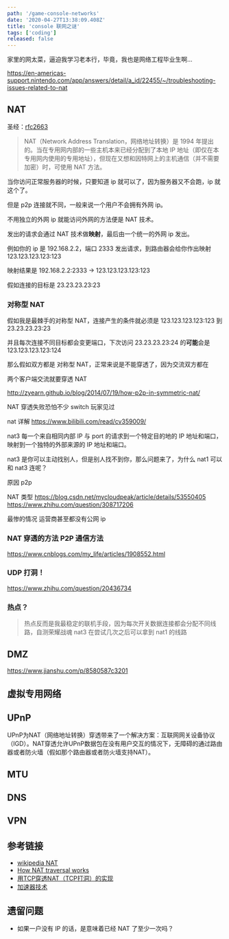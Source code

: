```yaml
---
path: '/game-console-networks'
date: '2020-04-27T13:38:09.408Z'
title: 'console 联网之谜'
tags: ['coding']
released: false
---
```


家里的网太菜，逼迫我学习老本行，毕竟，我也是网络工程毕业生啊...

https://en-americas-support.nintendo.com/app/answers/detail/a_id/22455/~/troubleshooting-issues-related-to-nat

## NAT

圣经：[rfc2663](https://tools.ietf.org/html/rfc2663)

> NAT（Network Address Translation，网络地址转换）是 1994 年提出的。当在专用网内部的一些主机本来已经分配到了本地 IP 地址（即仅在本专用网内使用的专用地址），但现在又想和因特网上的主机通信（并不需要加密）时，可使用 NAT 方法。

当你访问正常服务器的时候，只要知道 ip 就可以了，因为服务器又不会跑，ip 就这个了。

但是 p2p 连接就不同，一般来说一个用户不会拥有外网 ip。

不用独立的外网 ip 就能访问外网的方法便是 NAT 技术。

发出的请求会通过 NAT 技术做**映射**，最后由一个统一的外网 ip 发出。

例如你的 ip 是 192.168.2.2，端口 2333 发出请求，到路由器会给你作出映射 123.123.123.123:123

映射结果是 192.168.2.2:2333 -> 123.123.123.123:123

假如连接的目标是 23.23.23.23:23

### 对称型 NAT

假如我是最棘手的对称型 NAT，连接产生的条件就必须是 123.123.123.123:123 到 23.23.23.23:23

并且每次连接不同目标都会变更端口，下次访问 23.23.23.23:24 的**可能**会是 123.123.123.123:124

那么假如双方都是 对称型 NAT，正常来说是不能穿透了，因为交流双方都在

两个客户端交流就要穿透 NAT

http://zyearn.github.io/blog/2014/07/19/how-p2p-in-symmetric-nat/

NAT 穿透失败恐怕不少 switch 玩家见过

nat 详解
https://www.bilibili.com/read/cv359009/

nat3 每一个来自相同内部 IP 与 port 的请求到一个特定目的地的 IP 地址和端口，映射到一个独特的外部来源的 IP 地址和端口。

nat3 是你可以主动找别人，但是别人找不到你，那么问题来了，为什么 nat1 可以和 nat3 连呢？

原因 p2p

NAT 类型 https://blog.csdn.net/mycloudpeak/article/details/53550405
https://www.zhihu.com/question/308717206

最惨的情况 运营商甚至都没有公网 ip

### NAT 穿透的方法 P2P 通信方法

https://www.cnblogs.com/my_life/articles/1908552.html

### UDP 打洞！

https://www.zhihu.com/question/20436734

### 热点？

> 热点反而是我最稳定的联机手段，因为每次开关数据连接都会分配不同线路，自测荣耀战魂 nat3 在尝试几次之后可以拿到 nat1 的线路

## DMZ

https://www.jianshu.com/p/8580587c3201

## 虚拟专用网络

## UPnP

UPnP为NAT（网络地址转换）穿透带来了一个解决方案：互联网网关设备协议（IGD）。NAT穿透允许UPnP数据包在没有用户交互的情况下，无障碍的通过路由器或者防火墙（假如那个路由器或者防火墙支持NAT）。

## MTU

## DNS

## VPN

## 参考链接

- [wikipedia NAT](https://en.wikipedia.org/wiki/Network_address_translation)
- [How NAT traversal works](https://tailscale.com/blog/how-nat-traversal-works/)
- [用TCP穿透NAT（TCP打洞）的实现](https://www.cnblogs.com/mq0036/p/6589811.html)
- [加速器技术](https://www.cnblogs.com/chengxuyuandashu/p/3801490.html)

## 遗留问题

- 如果一户没有 IP 的话，是意味着已经 NAT 了至少一次吗？